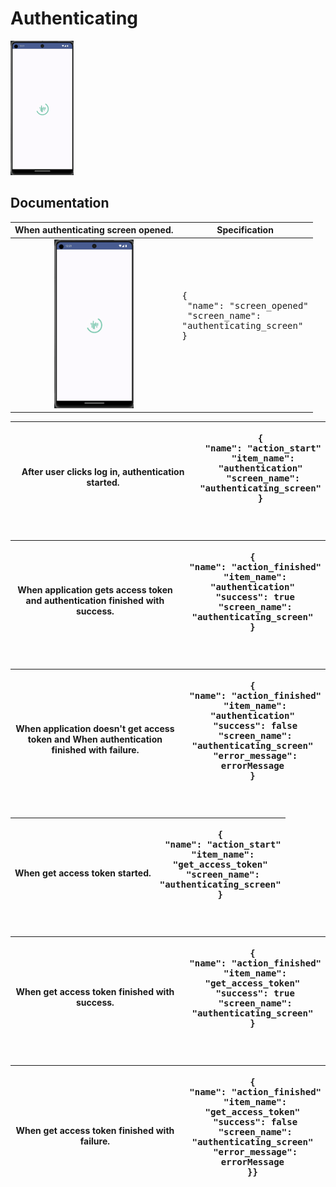 # Authenticating

<img src="../analytics_imgs/authenticating/authenticating_screen.png" width=20% height=20%>

## Documentation

|                             When authenticating screen opened.                              | Specification                                                                                      |
|:-------------------------------------------------------------------------------------------:|----------------------------------------------------------------------------------------------------|
| <img src="../analytics_imgs/authenticating/authenticating_screen.png" width=50% height=50%> | <pre>{<br />   "name": "screen_opened"<br />   "screen_name": "authenticating_screen"<br />}<pre/> |

| After user clicks log in, authentication started. | <pre>{<br />   "name": "action_start"<br />   "item_name": "authentication"<br />   "screen_name": "authenticating_screen"<br />}<pre/> |
|:-------------------------------------------------:|-----------------------------------------------------------------------------------------------------------------------------------------|

| When application gets access token and authentication finished with success. | <pre>{<br />   "name": "action_finished"<br />   "item_name": "authentication"<br />   "success": true<br />   "screen_name": "authenticating_screen"<br />}<pre/> |
|:----------------------------------------------------------------------------:|--------------------------------------------------------------------------------------------------------------------------------------------------------------------|

| When application doesn't get access token and  When authentication finished with failure. | <pre>{<br />   "name": "action_finished"<br />   "item_name": "authentication"<br />   "success": false<br />   "screen_name": "authenticating_screen"<br />   "error_message": errorMessage<br />}<pre/> |
|:-----------------------------------------------------------------------------------------:|-----------------------------------------------------------------------------------------------------------------------------------------------------------------------------------------------------------|

| When get access token started. | <pre>{<br />   "name": "action_start"<br />   "item_name": "get_access_token"<br />   "screen_name": "authenticating_screen"<br />}<pre/> |
|:------------------------------:|-------------------------------------------------------------------------------------------------------------------------------------------|

| When get access token finished with success. | <pre>{<br />   "name": "action_finished"<br />   "item_name": "get_access_token"<br />   "success": true<br />   "screen_name": "authenticating_screen"<br />}<pre/> |
|:--------------------------------------------:|----------------------------------------------------------------------------------------------------------------------------------------------------------------------|

| When get access token finished with failure. | <pre>{<br />   "name": "action_finished"<br />   "item_name": "get_access_token"<br />   "success": false<br />   "screen_name": "authenticating_screen"<br />   "error_message": errorMessage<br />}}<pre/> |
|:--------------------------------------------:|--------------------------------------------------------------------------------------------------------------------------------------------------------------------------------------------------------------|
